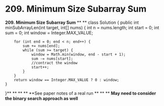 # 209. Minimum Size Subarray Sum

**209. Minimum Size Subarray Sum**
**
**
class Solution {
    public int minSubArrayLen(int target, int[] nums) {
        int n = nums.length;
        int start = 0;
        int sum = 0;
        int window = Integer.MAX_VALUE;
        
        for (int end = 0; end < n; end++) {
            sum += nums[end];
            while (sum >= target) {
                window = Math.min(window, end - start + 1);
                sum -= nums[start];
                //contract the window
                start++;
            }
        }
        return window == Integer.MAX_VALUE ? 0 : window;
    }
}**
**
**
**
**See paper notes of a real run **
**
**
**May need to consider the binary search approach as well**
